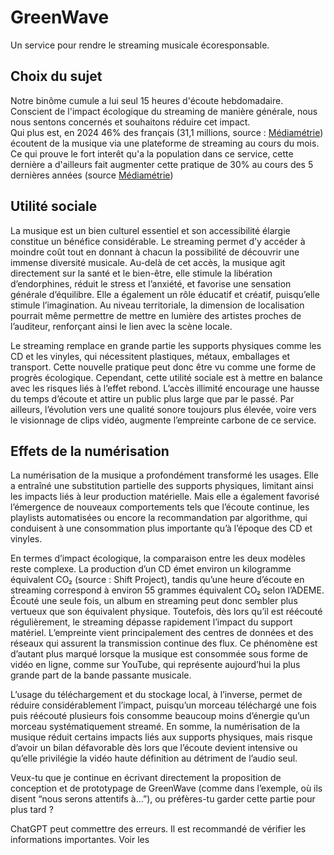 # GreenWave
Un service pour rendre le streaming musicale écoresponsable.

## Choix du sujet
Notre binôme cumule a lui seul 15 heures d'écoute hebdomadaire. Conscient de l'impact écologique du streaming de manière générale, nous nous sentons concernés et souhaitons réduire cet impact.  
Qui plus est, en 2024 46% des français (31,1 millions, source : [Médiamétrie](https://www.mediametrie.fr/fr/musique-et-medias-un-engouement-tres-fort-du-public-pour-une-offre-multiple)) écoutent de la musique via une plateforme de streaming au cours du mois. Ce qui prouve le fort interêt qu'a la population dans ce service, cette dernière a d'ailleurs fait augmenter cette pratique de 30% au cours des 5 dernières années (source [Médiamétrie](https://www.mediametrie.fr/fr/musique-et-medias-un-engouement-tres-fort-du-public-pour-une-offre-multiple))


## Utilité sociale

La musique est un bien culturel essentiel et son accessibilité élargie constitue un bénéfice considérable. Le streaming permet d’y accéder à moindre coût tout en donnant à chacun la possibilité de découvrir une immense diversité musicale. Au-delà de cet accès, la musique agit directement sur la santé et le bien-être, elle stimule la libération d’endorphines, réduit le stress et l’anxiété, et favorise une sensation générale d’équilibre. Elle a également un rôle éducatif et créatif, puisqu’elle stimule l’imagination. Au niveau territoriale, la dimension de localisation pourrait même permettre de mettre en lumière des artistes proches de l’auditeur, renforçant ainsi le lien avec la scène locale.

Le streaming remplace en grande partie les supports physiques comme les CD et les vinyles, qui nécessitent plastiques, métaux, emballages et transport. Cette nouvelle pratique peut donc être vu comme une forme de progrès écologique. Cependant, cette utilité sociale est à mettre en balance avec les risques liés à l’effet rebond. L’accès illimité encourage une hausse du temps d’écoute et attire un public plus large que par le passé. Par ailleurs, l’évolution vers une qualité sonore toujours plus élevée, voire vers le visionnage de clips vidéo, augmente l’empreinte carbone de ce service.


## Effets de la numérisation

La numérisation de la musique a profondément transformé les usages. Elle a entraîné une substitution partielle des supports physiques, limitant ainsi les impacts liés à leur production matérielle. Mais elle a également favorisé l’émergence de nouveaux comportements tels que l’écoute continue, les playlists automatisées ou encore la recommandation par algorithme, qui conduisent à une consommation plus importante qu’à l’époque des CD et vinyles.

En termes d’impact écologique, la comparaison entre les deux modèles reste complexe. La production d’un CD émet environ un kilogramme équivalent CO₂ (source : Shift Project), tandis qu’une heure d’écoute en streaming correspond à environ 55 grammes équivalent CO₂ selon l’ADEME. Écouté une seule fois, un album en streaming peut donc sembler plus vertueux que son équivalent physique. Toutefois, dès lors qu’il est réécouté régulièrement, le streaming dépasse rapidement l’impact du support matériel. L’empreinte vient principalement des centres de données et des réseaux qui assurent la transmission continue des flux. Ce phénomène est d’autant plus marqué lorsque la musique est consommée sous forme de vidéo en ligne, comme sur YouTube, qui représente aujourd’hui la plus grande part de la bande passante musicale.

L’usage du téléchargement et du stockage local, à l’inverse, permet de réduire considérablement l’impact, puisqu’un morceau téléchargé une fois puis réécouté plusieurs fois consomme beaucoup moins d’énergie qu’un morceau systématiquement streamé. En somme, la numérisation de la musique réduit certains impacts liés aux supports physiques, mais risque d’avoir un bilan défavorable dès lors que l’écoute devient intensive ou qu’elle privilégie la vidéo haute définition au détriment de l’audio seul.

Veux-tu que je continue en écrivant directement la proposition de conception et de prototypage de GreenWave (comme dans l’exemple, où ils disent “nous serons attentifs à…”), ou préfères-tu garder cette partie pour plus tard ?

ChatGPT peut commettre des erreurs. Il est recommandé de vérifier les informations importantes. Voir les

